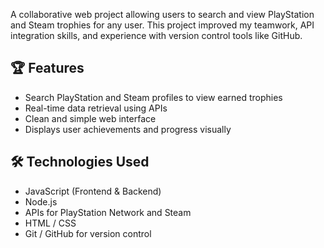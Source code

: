 A collaborative web project allowing users to search and view PlayStation and Steam trophies for any user. This project improved my teamwork, API integration skills, and experience with version control tools like GitHub.

## 🏆 Features
- Search PlayStation and Steam profiles to view earned trophies
- Real-time data retrieval using APIs
- Clean and simple web interface
- Displays user achievements and progress visually

## 🛠️ Technologies Used
- JavaScript (Frontend & Backend)
- Node.js
- APIs for PlayStation Network and Steam
- HTML / CSS
- Git / GitHub for version control
